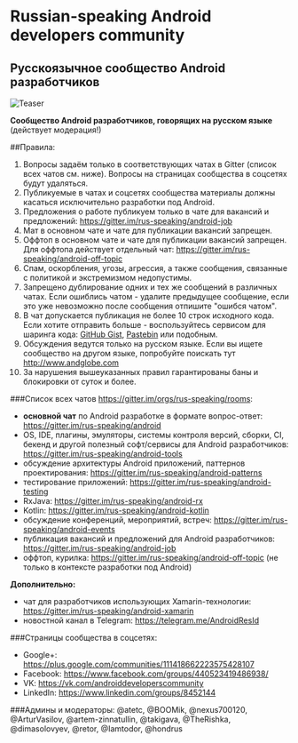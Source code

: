 # Russian-speaking Android developers community
## Русскоязычное сообщество Android разработчиков
![Teaser](androiddevelopers.jpg)

**Сообщество Android разработчиков, говорящих на русском языке** (действует модерация!)

##Правила:
1. Вопросы задаём только в соответствующих чатах в Gitter (список всех чатов см. ниже). Вопросы на страницах сообщества в соцсетях будут удаляться.
2. Публикуемые в чатах и соцсетях сообщества материалы должны касаться исключительно разработки под Android.
3. Предложения о работе публикуем только в чате для вакансий и предложений: https://gitter.im/rus-speaking/android-job
4. Мат в основном чате и чате для публикации вакансий запрещен.
5. Оффтоп в основном чате и чате для публикации вакансий запрещен. Для оффтопа действует отдельный чат: https://gitter.im/rus-speaking/android-off-topic
6. Спам, оскорбления, угозы, агрессия, а также сообщения, связанные с политикой и экстремизмом недопустимы.
7. Запрещено дублирование одних и тех же сообщений в различных чатах. Если ошиблись чатом - удалите предыдущее сообщение, если это уже невозможно после сообщения отпишите "ошибся чатом".
8. В чат допускается публикация не более 10 строк исходного кода. Если хотите отправить больше - воспользуйтесь сервисом для шаринга кода: [GitHub Gist](https://gist.github.com/), [Pastebin](http://pastebin.com/) или подобным.
9. Обсуждения ведутся только на русском языке. Если вы ищете сообщество на другом языке, попробуйте поискать тут http://www.andglobe.com
10. За нарушения вышеуказанных правил гарантированы баны и блокировки от суток и более.

###Список всех чатов https://gitter.im/orgs/rus-speaking/rooms:
* **основной чат** по Android разработке в формате вопрос-ответ: https://gitter.im/rus-speaking/android
* OS, IDE, плагины, эмуляторы, системы контроля версий, сборки, CI, бекенд и другой полезный софт/сервисы для Android разработчиков: https://gitter.im/rus-speaking/android-tools
* обсуждение архитектуры Android приложений, паттернов проектирования: https://gitter.im/rus-speaking/android-patterns
* тестирование приложений: https://gitter.im/rus-speaking/android-testing
* RxJava: https://gitter.im/rus-speaking/android-rx
* Kotlin: https://gitter.im/rus-speaking/android-kotlin
* обсуждение конференций, мероприятий, встреч: https://gitter.im/rus-speaking/android-events
* публикация вакансий и предложений для Android разработчиков: https://gitter.im/rus-speaking/android-job
* оффтоп, курилка: https://gitter.im/rus-speaking/android-off-topic (не только в контексте разработки под Android)

**Дополнительно:**
* чат для разработчиков использующих Xamarin-технологии: https://gitter.im/rus-speaking/android-xamarin
* новостной канал в Telegram: https://telegram.me/AndroidResId

###Страницы сообщества в соцсетях:
* Google+: https://plus.google.com/communities/111418662223575428107
* Facebook: https://www.facebook.com/groups/440523419486938/
* VK: https://vk.com/androiddeveloperscommunity
* LinkedIn: https://www.linkedin.com/groups/8452144
 
###Админы и модераторы: 
@atetc, @BOOMik, @nexus700120, @ArturVasilov, @artem-zinnatullin, @takigava, @TheRishka, @dimasolovyev, @retor, @Iamtodor, @hondrus
